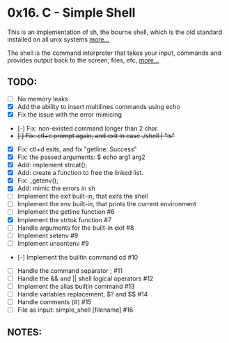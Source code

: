 # 0x16. C - Simple Shell
This is an implementation of sh, the bourne shell, which is the old standard
installed on all unix systems [more...](https://man7.org/linux/man-pages/man1/sh.1p.html)

The shell is the command interpreter that takes your input, commands and provides output
back to the screen, files, etc, [more...](https://github.com/rcgsheffield/linux-shell/blob/master/README.md)

## TODO:

- [ ] No memory leaks
- [x] Add the ability to insert multilines commands using echo
- [x] Fix the issue with the error mimicing
- [-] Fix: non-existed command longer than 2 char.
- ~~[ ] Fix: ctl+c prompt again, and exit in case ./shell | "ls"~~
- [x] Fix: ctl+d exits, and fix "getline: Success"
- [x] Fix: the passed arguments: $ echo arg1 arg2
- [x] Add: implement strcat();
- [x] Add: create a function to free the linked list.
- [x] Fix: _getenv();
- [x] Add: mimic the errors in sh
- [ ] Implement the exit built-in, that exits the shell
- [ ] Implement the env built-in, that prints the current environment
- [ ] Implement the getline function #6
- [x] Implement the strtok function #7
- [ ] Handle arguments for the built-in exit #8
- [ ] Implement setenv #9
- [ ] Implement unsentenv #9
- [-] Implement the builtin command cd #10
- [ ] Handle the command separator ; #11
- [ ] Handle the && and || shell logical operators #12
- [ ] Implement the alias builtin command #13
- [ ] Handle variables replacement, $? and $$ #14
- [ ] Handle comments (#) #15
- [ ] File as input: simple_shell [filename] #16

## NOTES:
